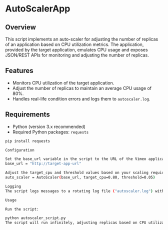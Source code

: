 # AutoScalerApp

## Overview

This script implements an auto-scaler for adjusting the number of replicas of an application based on CPU utilization metrics. The application, provided by the target application, emulates CPU usage and exposes JSON/REST APIs for monitoring and adjusting the number of replicas.

## Features

- Monitors CPU utilization of the target application.
- Adjust the number of replicas to maintain an average CPU usage of 80%.
- Handles real-life condition errors and logs them to `autoscaler.log`.

## Requirements

- Python (version 3.x recommended)
- Required Python packages: `requests`

```bash
pip install requests

Configuration

Set the base_url variable in the script to the URL of the Vimeo application.
base_url = "http://target-app-url"

Adjust the target_cpu and threshold values based on your scaling requirements.
auto_scaler = AutoScaler(base_url, target_cpu=0.80, threshold=0.05)

Logging
The script logs messages to a rotating log file ("autoscaler.log") with a maximum size of 10 MB and keeps 3 backup files.

Usage

Run the script:

python autoscaler_script.py
The script will run infinitely, adjusting replicas based on CPU utilization every 60 seconds. Terminate the script using Ctrl + C (in Windows and Linux) & Cmd + C (in Mac).
